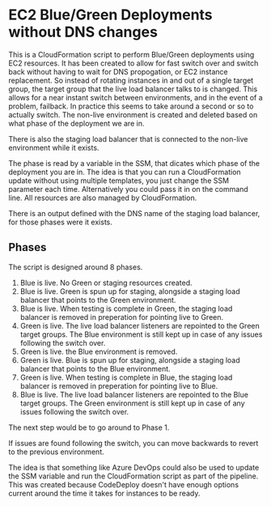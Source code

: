 # EC2 Blue/Green Deployments without DNS changes
This is a CloudFormation script to perform Blue/Green deployments using EC2 resources. It has been created to allow for fast switch over and switch back without having to wait for DNS propogation, or EC2 instance replacement. So instead of rotating instances in and out of a single target group, the target group that the live load balancer talks to is changed. This allows for a near instant switch between environments, and in the event of a problem, failback. In practice this seems to take around a second or so to actually switch. The non-live environment is created and deleted based on what phase of the deployment we are in.

There is also the staging load balancer that is connected to the non-live environment while it exists.

The phase is read by a variable in the SSM, that dicates which phase of the deployment you are in. The idea is that you can run a CloudFormation update without using multiple templates, you just change the SSM parameter each time. Alternatively you could pass it in on the command line. All resources are also managed by CloudFormation. 

There is an output defined with the DNS name of the staging load balancer, for those phases were it exists.

## Phases

The script is designed around 8 phases. 

1) Blue is live. No Green or staging resources created.
2) Blue is live. Green is spun up for staging, alongside a staging load balancer that points to the Green environment.
3) Blue is live. When testing is complete in Green, the staging load balancer is removed in preperation for pointing live to Green.
4) Green is live. The live load balancer listeners are repointed to the Green target groups. The Blue environment is still kept up in case of any issues following the switch over.
5) Green is live. the Blue environment is removed.
6) Green is live. Blue is spun up for staging, alongside a staging load balancer that points to the Blue environment.
7) Green is live. When testing is complete in Blue, the staging load balancer is removed in preperation for pointing live to Blue.
8) Blue is live. The live load balancer listeners are repointed to the Blue target groups. The Green environment is still kept up in case of any issues following the switch over.

The next step would be to go around to Phase 1.

If issues are found following the switch, you can move backwards to revert to the previous environment.

The idea is that something like Azure DevOps could also be used to update the SSM variable and run the CloudFormation script as part of the pipeline. This was created because CodeDeploy doesn't have enough options current around the time it takes for instances to be ready.
